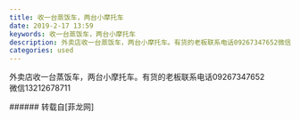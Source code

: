 ```yaml
---
title: 收一台蒸饭车，两台小摩托车
date: 2019-2-17 13:59
keywords: 收一台蒸饭车，两台小摩托车
description: 外卖店收一台蒸饭车，两台小摩托车。有货的老板联系电话09267347652微信13212678711
categories: used
---
```

<td class="t_f" id="postmessage_3042702">

外卖店收一台蒸饭车，两台小摩托车。有货的老板联系电话09267347652<br/>
微信13212678711<br/>
</td>
###### 转载自[菲龙网]